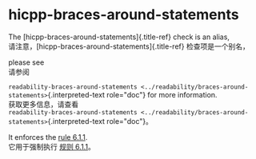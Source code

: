 # hicpp-braces-around-statements

The [hicpp-braces-around-statements]{.title-ref} check is an alias,  
请注意，[hicpp-braces-around-statements]{.title-ref} 检查项是一个别名，

please see  
请参阅

`readability-braces-around-statements <../readability/braces-around-statements>`{.interpreted-text role="doc"} for more information.  
获取更多信息，请查看  
`readability-braces-around-statements <../readability/braces-around-statements>`{.interpreted-text role="doc"}。

It enforces the [rule 6.1.1](https://www.perforce.com/resources/qac/high-integrity-cpp-coding-standard/statements).  
它用于强制执行 [规则 6.1.1](https://www.perforce.com/resources/qac/high-integrity-cpp-coding-standard/statements)。
